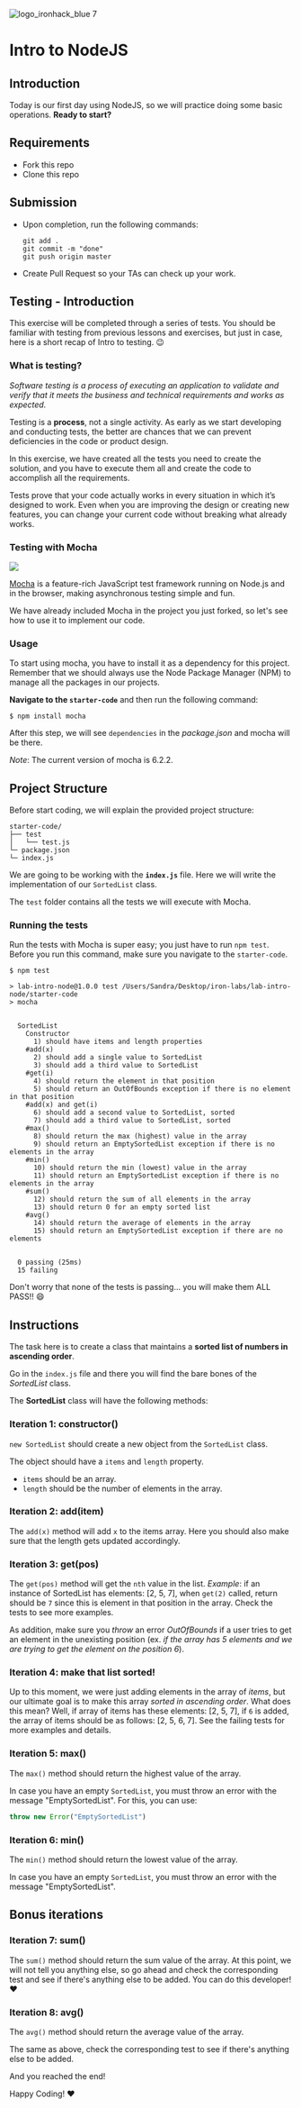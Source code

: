 ![logo_ironhack_blue 7](https://user-images.githubusercontent.com/23629340/40541063-a07a0a8a-601a-11e8-91b5-2f13e4e6b441.png)

# Intro to NodeJS

## Introduction

Today is our first day using NodeJS, so we will practice doing some basic operations. **Ready to start?**

## Requirements

- Fork this repo
- Clone this repo

## Submission

- Upon completion, run the following commands:

  ```
  git add .
  git commit -m "done"
  git push origin master
  ```

- Create Pull Request so your TAs can check up your work.


## Testing - Introduction

This exercise will be completed through a series of tests. You should be familiar with testing from previous lessons and exercises, but just in case, here is a short recap of Intro to testing. :wink:

### What is testing?

*Software testing is a process of executing an application to validate and verify that it meets the business and technical requirements and works as expected.*

Testing is a **process**, not a single activity. As early as we start developing and conducting tests, the better are chances that we can prevent deficiencies in the code or product design.

In this exercise, we have created all the tests you need to create the solution, and you have to execute them all and create the code to accomplish all the requirements.

Tests prove that your code actually works in every situation in which it’s designed to work. Even when you are improving the design or creating new features, you can change your current code without breaking what already works.

### Testing with Mocha

![](https://s3-eu-west-1.amazonaws.com/ih-materials/uploads/upload_99e6ffece1023c0fe141512493fc6ad2.png)

[Mocha](https://mochajs.org/) is a feature-rich JavaScript test framework running on Node.js and in the browser, making asynchronous testing simple and fun.

<!-- Mocha tests run serially, allowing for flexible and accurate reporting, while mapping uncaught exceptions to the correct test cases. -->

We have already included Mocha in the project you just forked, so let's see how to use it to implement our code.

### Usage

To start using mocha, you have to install it as a dependency for this project. Remember that we should always use the Node Package Manager (NPM) to manage all the packages in our projects.

__Navigate to the `starter-code`__ and then run the following command:

```
$ npm install mocha
```
After this step, we will see `dependencies` in the _package.json_ and mocha will be there.

_Note_: The current version of mocha is 6.2.2.

## Project Structure

Before start coding, we will explain the provided project structure:

```
starter-code/
├── test
│   └── test.js
└─ package.json
└─ index.js
```

We are going to be working with the **`index.js`** file. Here we will write the implementation of our `SortedList` class.

The `test` folder contains all the tests we will execute with Mocha.

### Running the tests

Run the tests with Mocha is super easy; you just have to run `npm test`. Before you run this command, make sure you navigate to the `starter-code`.

```
$ npm test                                                                                 

> lab-intro-node@1.0.0 test /Users/Sandra/Desktop/iron-labs/lab-intro-node/starter-code
> mocha


  SortedList
    Constructor
      1) should have items and length properties
    #add(x)
      2) should add a single value to SortedList
      3) should add a third value to SortedList
    #get(i)
      4) should return the element in that position
      5) should return an OutOfBounds exception if there is no element in that position
    #add(x) and get(i)
      6) should add a second value to SortedList, sorted
      7) should add a third value to SortedList, sorted
    #max()
      8) should return the max (highest) value in the array
      9) should return an EmptySortedList exception if there is no elements in the array
    #min()
      10) should return the min (lowest) value in the array
      11) should return an EmptySortedList exception if there is no elements in the array
    #sum()
      12) should return the sum of all elements in the array
      13) should return 0 for an empty sorted list
    #avg()
      14) should return the average of elements in the array
      15) should return an EmptySortedList exception if there are no elements


  0 passing (25ms)
  15 failing
```
Don't worry that none of the tests is passing... you will make them ALL PASS!! :smile:

## Instructions

The task here is to create a class that maintains a __sorted list of numbers in ascending order__.

Go in the `index.js` file and there you will find the bare bones of the _SortedList_ class.

The __SortedList__ class will have the following methods:

### Iteration 1: constructor()

`new SortedList` should create a new object from the `SortedList` class.

The object should have a `items` and `length` property.

- `items` should be an array.
- `length` should be the number of elements in the array.

### Iteration 2: add(item)

The `add(x)` method will add `x` to the items array. Here you should also make sure that the length gets updated accordingly.

### Iteration 3: get(pos)

The `get(pos)` method will get the `nth` value in the list. 
_Example_: if an instance of SortedList has elements: [2, 5, 7], when `get(2)` called, return should be `7` since this is element in that position in the array. Check the tests to see more examples.

As addition, make sure you *throw* an error *OutOfBounds* if a user tries to get an element in the unexisting position (ex. *if the array has 5 elements and we are trying to get the element on the position 6*).

### Iteration 4: make that list sorted!
Up to this moment, we were just adding elements in the array of _items_, but our ultimate goal is to make this array _sorted in ascending order_. What does this mean? Well, if array of items has these elements: [2, 5, 7], if `6` is added, the array of items should be as follows: [2, 5, 6, 7]. See the failing tests for more examples and details.

### Iteration 5: max()

The `max()` method should return the highest value of the array.

In case you have an empty `SortedList`, you must throw an error with the message "EmptySortedList". For this, you can use:

```js
throw new Error("EmptySortedList")
```

### Iteration 6: min()

The `min()` method should return the lowest value of the array.

In case you have an empty `SortedList`, you must throw an error with the message "EmptySortedList".

## Bonus iterations

### Iteration 7: sum()

The `sum()` method should return the sum value of the array. At this point, we will not tell you anything else, so go ahead and check the corresponding test and see if there's anything else to be added. You can do this developer! :heart:

### Iteration 8: avg()

The `avg()` method should return the average value of the array.

The same as above, check the corresponding test to see if there's anything else to be added.

And you reached the end!

Happy Coding! :heart:
